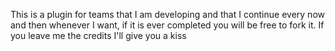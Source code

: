 This is a plugin for teams that I am developing and that I continue every now and then whenever I want, if it is ever completed you will be free to fork it. If you leave me the credits I'll give you a kiss
